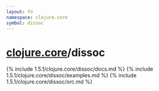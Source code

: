 ```yaml
---
layout: fn
namespace: clojure.core
symbol: dissoc
---
```


# [clojure.core](../)/dissoc

{% include 1.5.1/clojure.core/dissoc/docs.md %}
{% include 1.5.1/clojure.core/dissoc/examples.md %}
{% include 1.5.1/clojure.core/dissoc/src.md %}

